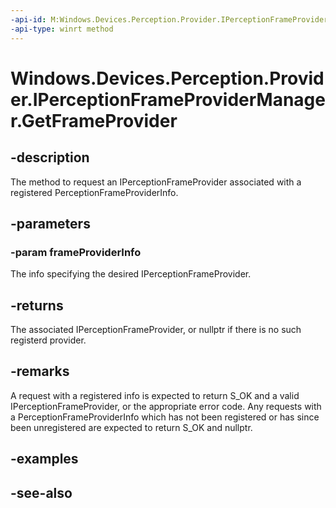 ----api-id: M:Windows.Devices.Perception.Provider.IPerceptionFrameProviderManager.GetFrameProvider(Windows.Devices.Perception.Provider.PerceptionFrameProviderInfo)
-api-type: winrt method
---<!-- Method syntaxpublic Windows.Devices.Perception.Provider.IPerceptionFrameProvider GetFrameProvider(Windows.Devices.Perception.Provider.PerceptionFrameProviderInfo frameProviderInfo)--># Windows.Devices.Perception.Provider.IPerceptionFrameProviderManager.GetFrameProvider## -descriptionThe method to request an IPerceptionFrameProvider associated with a registered PerceptionFrameProviderInfo.## -parameters### -param frameProviderInfoThe info specifying the desired IPerceptionFrameProvider.## -returnsThe associated IPerceptionFrameProvider, or nullptr if there is no such registerd provider.## -remarksA request with a registered info is expected to return S_OK and a valid IPerceptionFrameProvider, or the appropriate error code. Any requests with a PerceptionFrameProviderInfo which has not been registered or has since been unregistered are expected to return S_OK and nullptr.## -examples## -see-also
